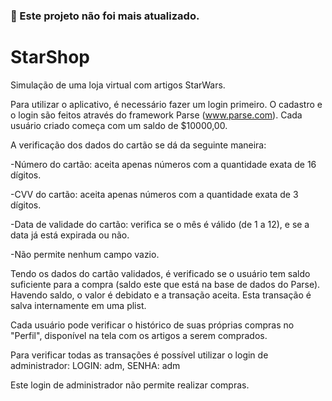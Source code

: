 ### 🚫 Este projeto não foi mais atualizado.

# StarShop
Simulação de uma loja virtual com artigos StarWars.

Para utilizar o aplicativo, é necessário fazer um login primeiro. O cadastro e o login são feitos através do framework Parse (www.parse.com). Cada usuário criado começa com um saldo de $10000,00.

A verificação dos dados do cartão se dá da seguinte maneira:

-Número do cartão: aceita apenas números com a quantidade exata de 16 dígitos.

-CVV do cartão: aceita apenas números com a quantidade exata de 3 dígitos.

-Data de validade do cartão: verifica se o mês é válido (de 1 a 12), e se a data já está expirada ou não.

-Não permite nenhum campo vazio.

Tendo os dados do cartão validados, é verificado se o usuário tem saldo suficiente para a compra (saldo este que está na base de dados do Parse). Havendo saldo, o valor é debidato e a transação aceita. Esta transação é salva internamente em uma plist.

Cada usuário pode verificar o histórico de suas próprias compras no "Perfil", disponível na tela com os artigos a serem comprados.

Para verificar todas as transações é possível utilizar o login de administrador:
LOGIN: adm, 
SENHA: adm

Este login de administrador não permite realizar compras.
